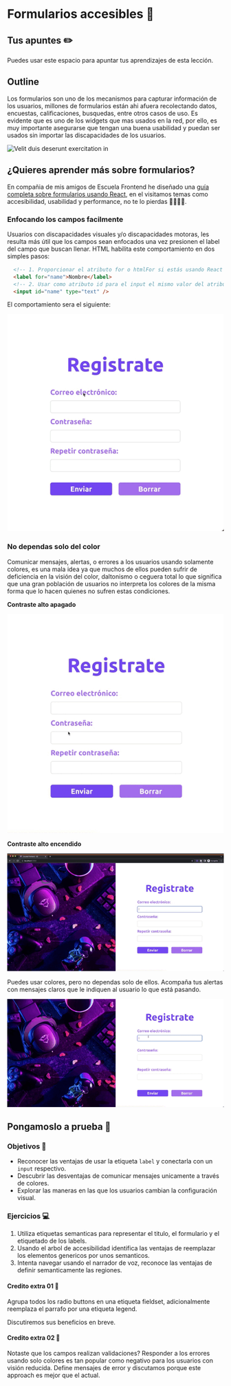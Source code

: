 # Formularios accesibles 📝

## Tus apuntes ✏️

Puedes usar este espacio para apuntar tus aprendizajes de esta lección.


## Outline

Los formularios son uno de los mecanismos para capturar información de los usuarios, millones de formularios están ahi afuera recolectando datos, encuestas, calificaciones, busquedas, entre otros casos de uso. Es evidente que es uno de los widgets que mas usados en la red, por ello, es muy importante asegurarse que tengan una buena usabilidad y puedan ser usados sin importar las discapacidades de los usuarios.

![Velit duis deserunt exercitation in](https://via.placeholder.com/500x500/000/FFF)

## ¿Quieres aprender más sobre formularios?

En compañia de mis amigos de Escuela Frontend he diseñado una [guía completa sobre formularios usando React](https://www.escuelafrontend.com/articulos/formularios-en-react-una-guia-practica), en el visitamos temas como accesibilidad, usabilidad y performance, no te lo pierdas 👩‍💻👨‍💻.

### Enfocando los campos facilmente

Usuarios con discapacidades visuales y/o discapacidades motoras, les resulta más útil que los campos sean enfocados una vez presionen el label del campo que buscan llenar. HTML habilita este comportamiento en dos simples pasos:

```html
  <!-- 1. Proporcionar el atributo for o htmlFor si estás usando React para la etiqueta label  -->
  <label for="name">Nombre</label>
  <!-- 2. Usar como atributo id para el input el mismo valor del atributo for usado en el label  -->
  <input id="name" type="text" />
```

El comportamiento sera el siguiente:

![Enfocando los campos de un formulario tocando sus labels](./assets/label-focus.gif)

### No dependas solo del color

Comunicar mensajes, alertas, o errores a los usuarios usando solamente colores, es una mala idea ya que muchos de ellos pueden sufrir de deficiencia en la visión del color, daltonismo o ceguera total lo que significa que una gran población de usuarios no interpreta los colores de la misma forma que lo hacen quienes no sufren estas condiciones.

**Contraste alto apagado**


![Validacion en el campo usando bordes rojos](./assets/validation.gif)

**Contraste alto encendido**


![Validacion en el campo usando bordes rojos con una configuración de alto contraste](./assets/validation-inverted.gif)


Puedes usar colores, pero no dependas solo de ellos. Acompaña tus alertas con mensajes claros que le indiquen al usuario lo que está pasando.

![Validacion en el campo usando bordes rojos y un texto indicando el error](./assets/validation-text.gif)


## Pongamoslo a prueba 💪

### Objetivos 🎯
- Reconocer las ventajas de usar la etiqueta `label` y conectarla con un `input` respectivo.
- Descubrir las desventajas de comunicar mensajes unicamente a través de colores.
- Explorar las maneras en las que los usuarios cambian la configuración visual.

### Ejercicios 💻

1. Utiliza etiquetas semanticas para representar el titulo, el formulario y el etiquetado de los labels.
2. Usando el arbol de accesibilidad identifica las ventajas de reemplazar los elementos genericos por unos semanticos.
3. Intenta navegar usando el narrador de voz, reconoce las ventajas de definir semanticamente las regiones.

#### Credito extra 01 💎

Agrupa todos los radio buttons en una etiqueta fieldset, adicionalmente reemplaza el parrafo por una etiqueta legend.

Discutiremos sus beneficios en breve.

#### Credito extra 02 💎

Notaste que los campos realizan validaciones? Responder a los errores usando solo colores es tan popular como negativo 
para los usuarios con visión reducida. Define mensajes de error y discutamos porque este approach es mejor que el actual.
